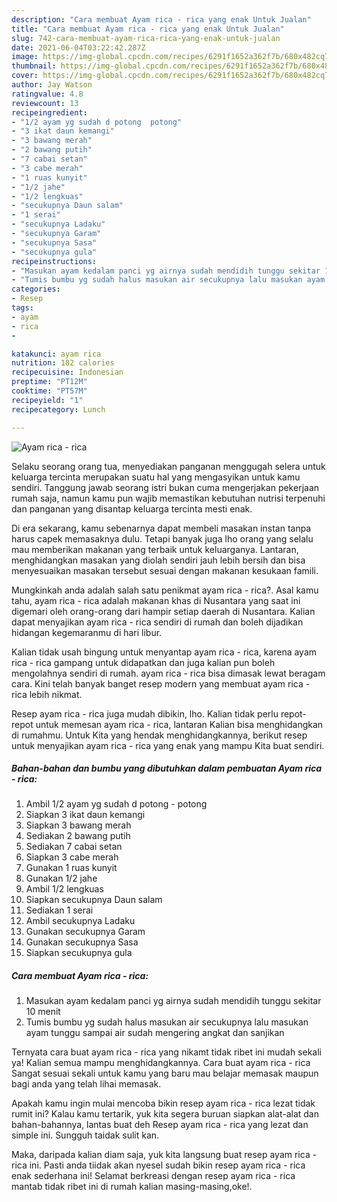 ```yaml
---
description: "Cara membuat Ayam rica - rica yang enak Untuk Jualan"
title: "Cara membuat Ayam rica - rica yang enak Untuk Jualan"
slug: 742-cara-membuat-ayam-rica-rica-yang-enak-untuk-jualan
date: 2021-06-04T03:22:42.287Z
image: https://img-global.cpcdn.com/recipes/6291f1652a362f7b/680x482cq70/ayam-rica-rica-foto-resep-utama.jpg
thumbnail: https://img-global.cpcdn.com/recipes/6291f1652a362f7b/680x482cq70/ayam-rica-rica-foto-resep-utama.jpg
cover: https://img-global.cpcdn.com/recipes/6291f1652a362f7b/680x482cq70/ayam-rica-rica-foto-resep-utama.jpg
author: Jay Watson
ratingvalue: 4.8
reviewcount: 13
recipeingredient:
- "1/2 ayam yg sudah d potong  potong"
- "3 ikat daun kemangi"
- "3 bawang merah"
- "2 bawang putih"
- "7 cabai setan"
- "3 cabe merah"
- "1 ruas kunyit"
- "1/2 jahe"
- "1/2 lengkuas"
- "secukupnya Daun salam"
- "1 serai"
- "secukupnya Ladaku"
- "secukupnya Garam"
- "secukupnya Sasa"
- "secukupnya gula"
recipeinstructions:
- "Masukan ayam kedalam panci yg airnya sudah mendidih tunggu sekitar 10 menit"
- "Tumis bumbu yg sudah halus masukan air secukupnya lalu masukan ayam tunggu sampai air sudah mengering angkat dan sanjikan"
categories:
- Resep
tags:
- ayam
- rica
- 

katakunci: ayam rica  
nutrition: 182 calories
recipecuisine: Indonesian
preptime: "PT12M"
cooktime: "PT57M"
recipeyield: "1"
recipecategory: Lunch

---
```



![Ayam rica - rica](https://img-global.cpcdn.com/recipes/6291f1652a362f7b/680x482cq70/ayam-rica-rica-foto-resep-utama.jpg)

Selaku seorang orang tua, menyediakan panganan menggugah selera untuk keluarga tercinta merupakan suatu hal yang mengasyikan untuk kamu sendiri. Tanggung jawab seorang istri bukan cuma mengerjakan pekerjaan rumah saja, namun kamu pun wajib memastikan kebutuhan nutrisi terpenuhi dan panganan yang disantap keluarga tercinta mesti enak.

Di era  sekarang, kamu sebenarnya dapat membeli masakan instan tanpa harus capek memasaknya dulu. Tetapi banyak juga lho orang yang selalu mau memberikan makanan yang terbaik untuk keluarganya. Lantaran, menghidangkan masakan yang diolah sendiri jauh lebih bersih dan bisa menyesuaikan masakan tersebut sesuai dengan makanan kesukaan famili. 



Mungkinkah anda adalah salah satu penikmat ayam rica - rica?. Asal kamu tahu, ayam rica - rica adalah makanan khas di Nusantara yang saat ini digemari oleh orang-orang dari hampir setiap daerah di Nusantara. Kalian dapat menyajikan ayam rica - rica sendiri di rumah dan boleh dijadikan hidangan kegemaranmu di hari libur.

Kalian tidak usah bingung untuk menyantap ayam rica - rica, karena ayam rica - rica gampang untuk didapatkan dan juga kalian pun boleh mengolahnya sendiri di rumah. ayam rica - rica bisa dimasak lewat beragam cara. Kini telah banyak banget resep modern yang membuat ayam rica - rica lebih nikmat.

Resep ayam rica - rica juga mudah dibikin, lho. Kalian tidak perlu repot-repot untuk memesan ayam rica - rica, lantaran Kalian bisa menghidangkan di rumahmu. Untuk Kita yang hendak menghidangkannya, berikut resep untuk menyajikan ayam rica - rica yang enak yang mampu Kita buat sendiri.

<!--inarticleads1-->

##### Bahan-bahan dan bumbu yang dibutuhkan dalam pembuatan Ayam rica - rica:

1. Ambil 1/2 ayam yg sudah d potong - potong
1. Siapkan 3 ikat daun kemangi
1. Siapkan 3 bawang merah
1. Sediakan 2 bawang putih
1. Sediakan 7 cabai setan
1. Siapkan 3 cabe merah
1. Gunakan 1 ruas kunyit
1. Gunakan 1/2 jahe
1. Ambil 1/2 lengkuas
1. Siapkan secukupnya Daun salam
1. Sediakan 1 serai
1. Ambil secukupnya Ladaku
1. Gunakan secukupnya Garam
1. Gunakan secukupnya Sasa
1. Siapkan secukupnya gula




<!--inarticleads2-->

##### Cara membuat Ayam rica - rica:

1. Masukan ayam kedalam panci yg airnya sudah mendidih tunggu sekitar 10 menit
1. Tumis bumbu yg sudah halus masukan air secukupnya lalu masukan ayam tunggu sampai air sudah mengering angkat dan sanjikan




Ternyata cara buat ayam rica - rica yang nikamt tidak ribet ini mudah sekali ya! Kalian semua mampu menghidangkannya. Cara buat ayam rica - rica Sangat sesuai sekali untuk kamu yang baru mau belajar memasak maupun bagi anda yang telah lihai memasak.

Apakah kamu ingin mulai mencoba bikin resep ayam rica - rica lezat tidak rumit ini? Kalau kamu tertarik, yuk kita segera buruan siapkan alat-alat dan bahan-bahannya, lantas buat deh Resep ayam rica - rica yang lezat dan simple ini. Sungguh taidak sulit kan. 

Maka, daripada kalian diam saja, yuk kita langsung buat resep ayam rica - rica ini. Pasti anda tiidak akan nyesel sudah bikin resep ayam rica - rica enak sederhana ini! Selamat berkreasi dengan resep ayam rica - rica mantab tidak ribet ini di rumah kalian masing-masing,oke!.

